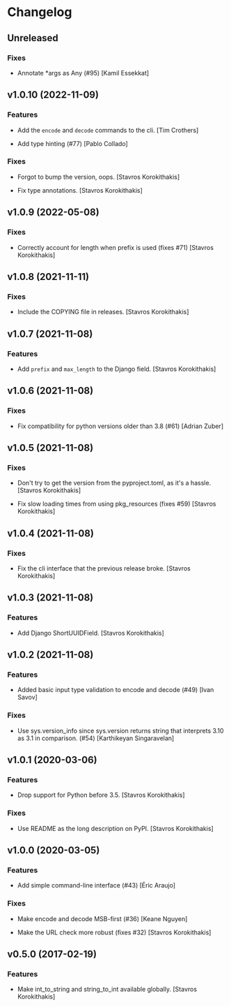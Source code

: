 # Changelog


## Unreleased

### Fixes

* Annotate *args as Any (#95) [Kamil Essekkat]


## v1.0.10 (2022-11-09)

### Features

* Add the `encode` and `decode` commands to the cli. [Tim Crothers]

* Add type hinting (#77) [Pablo Collado]

### Fixes

* Forgot to bump the version, oops. [Stavros Korokithakis]

* Fix type annotations. [Stavros Korokithakis]


## v1.0.9 (2022-05-08)

### Fixes

* Correctly account for length when prefix is used (fixes #71) [Stavros Korokithakis]


## v1.0.8 (2021-11-11)

### Fixes

* Include the COPYING file in releases. [Stavros Korokithakis]


## v1.0.7 (2021-11-08)

### Features

* Add `prefix` and `max_length` to the Django field. [Stavros Korokithakis]


## v1.0.6 (2021-11-08)

### Fixes

* Fix compatibility for python versions older than 3.8 (#61) [Adrian Zuber]


## v1.0.5 (2021-11-08)

### Fixes

* Don't try to get the version from the pyproject.toml, as it's a hassle. [Stavros Korokithakis]

* Fix slow loading times from using pkg_resources (fixes #59) [Stavros Korokithakis]


## v1.0.4 (2021-11-08)

### Fixes

* Fix the cli interface that the previous release broke. [Stavros Korokithakis]


## v1.0.3 (2021-11-08)

### Features

* Add Django ShortUUIDField. [Stavros Korokithakis]


## v1.0.2 (2021-11-08)

### Features

* Added basic input type validation to encode and decode (#49) [Ivan Savov]

### Fixes

* Use sys.version_info since sys.version returns string that interprets 3.10 as 3.1 in comparison. (#54) [Karthikeyan Singaravelan]


## v1.0.1 (2020-03-06)

### Features

* Drop support for Python before 3.5. [Stavros Korokithakis]

### Fixes

* Use README as the long description on PyPI. [Stavros Korokithakis]


## v1.0.0 (2020-03-05)

### Features

* Add simple command-line interface (#43) [Éric Araujo]

### Fixes

* Make encode and decode MSB-first (#36) [Keane Nguyen]

* Make the URL check more robust (fixes #32) [Stavros Korokithakis]


## v0.5.0 (2017-02-19)

### Features

* Make int_to_string and string_to_int available globally. [Stavros Korokithakis]


